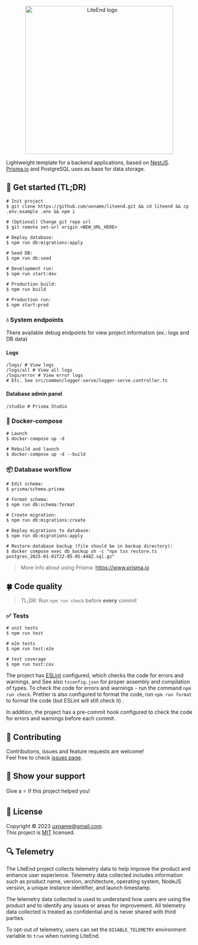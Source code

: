 [//]: # (todo improve readme)

<p align="center">
  <a href="https://github.com/uxname/liteend" target="blank"><img src=".github/logo.png" width="400" alt="LiteEnd logo" /></a>
</p>

Lightweight template for a backend applications, based on [NestJS](https://nestjs.com).
[Prisma.io](https://www.prisma.io) and PostgreSQL uses as base for data storage.

## 📃 Get started (TL;DR)

```shell
# Init project
$ git clone https://github.com/uxname/liteend.git && cd liteend && cp .env.example .env && npm i

# (Optional) Change git repo url
$ git remote set-url origin <NEW_URL_HERE>

# Deploy database: 
$ npm run db:migrations:apply

# Seed DB: 
$ npm run db:seed

# Development run: 
$ npm run start:dev

# Production build: 
$ npm run build

# Production run: 
$ npm start:prod
```

### 💧 System endpoints

There available debug endpoints for view project information (ex.: logs and DB data)

#### Logs

```shell
/logs/ # View logs
/logs/all # View all logs
/logs/error # View error logs
# Etc. See src/common/logger-serve/logger-serve.controller.ts
```

#### Database admin panel

```shell
/studio # Prisma Studio
```

### 🥡 Docker-compose

```shell
# Launch
$ docker-compose up -d

# Rebuild and launch
$ docker-compose up -d --build
```

### 📦 Database workflow

```shell
# Edit schema: 
$ prisma/schema.prisma

# Format schema: 
$ npm run db:schema:format

# Create migration: 
$ npm run db:migrations:create

# Deploy migrations to database: 
$ npm run db:migrations:apply

# Restore database backup (file should be in backup directory):
$ docker compose exec db_backup sh -c "npx tsx restore.ts postgres_2025-01-01T22-05-05-448Z.sql.gz"
```

> More info about using Prisma: https://www.prisma.io

## 🍀 Code quality

> TL;DR: Run `npm run check` before **every** commit

### ✅ Tests

```shell
# unit tests
$ npm run test

# e2e tests
$ npm run test:e2e

# test coverage
$ npm run test:cov
```

The project has [ESLint](https://eslint.org/) configured, which checks the code for errors and warnings, and See
also `tsconfig.json` for proper assembly and compilation of types. To check the code for errors and warnings - run the
command `npm run check`.
Prettier is also configured to format the code, run `npm run format` to format the code (but ESLint will still check it)
.

In addition, the project has a pre-commit hook configured to check the code for errors and warnings before each commit.

## 🤝 Contributing

Contributions, issues and feature requests are welcome!<br />Feel free to
check [issues page](https://github.com/uxname/liteend/issues).

## 💪 Show your support

Give a ⭐️ if this project helped you!

## 📝 License

Copyright © 2023 [uxname@gmail.com](https://github.com/uxname).<br />
This project is [MIT](https://mit-license.org/) licensed.

## 🔍 Telemetry

The LiteEnd project collects telemetry data to help improve the product and enhance user experience. Telemetry data
collected includes information such as product name, version, architecture, operating system, NodeJS version, a unique
instance identifier, and launch timestamp.

The telemetry data collected is used to understand how users are using the product and to identify any issues or areas
for improvement. All telemetry data collected is treated as confidential and is never shared with third parties.

To opt-out of telemetry, users can set the `DISABLE_TELEMETRY` environment variable to `true` when running LiteEnd.
